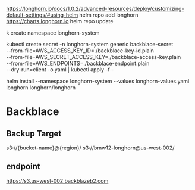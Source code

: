 https://longhorn.io/docs/1.0.2/advanced-resources/deploy/customizing-default-settings/#using-helm
helm repo add longhorn https://charts.longhorn.io
helm repo update


k create namespace longhorn-system

kubectl create secret -n longhorn-system generic backblace-secret \
    --from-file=AWS_ACCESS_KEY_ID=./backblace-key-id.plain \
    --from-file=AWS_SECRET_ACCESS_KEY=./backblace-access-key.plain \
    --from-file=AWS_ENDPOINTS=./backblace-endpoint.plain \
    --dry-run=client -o yaml | kubectl apply -f -


helm install --namespace longhorn-system --values longhorn-values.yaml longhorn longhorn/longhorn

# Backblace
## Backup Target
s3://{bucket-name}@{region}/
s3://bmw12-longhorn@us-west-002/

## endpoint
https://s3.us-west-002.backblazeb2.com



